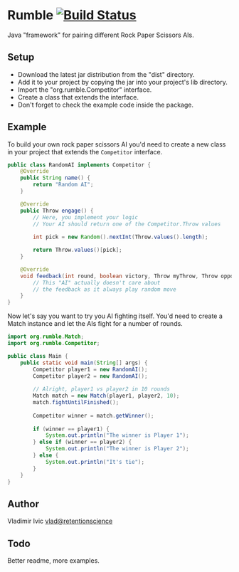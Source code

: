 Rumble [![Build Status](https://travis-ci.org/mancmelou/rumble.svg?branch=master)](https://travis-ci.org/mancmelou/rumble)
========
Java "framework" for pairing different Rock Paper Scissors AIs.

Setup
-----
* Download the latest jar distribution from the "dist" directory. 
* Add it to your project by copying the jar into your project's lib directory.
* Import the "org.rumble.Competitor" interface.
* Create a class that extends the interface.
* Don't forget to check the example code inside the package.

Example
-------
To build your own rock paper scissors AI you'd need to create a new class in your project that extends the `Competitor` interface.

```java
public class RandomAI implements Competitor {
    @Override
    public String name() {
        return "Random AI";
    }

    @Override
    public Throw engage() {
        // Here, you implement your logic
        // Your AI should return one of the Competitor.Throw values
        
        int pick = new Random().nextInt(Throw.values().length);

        return Throw.values()[pick];
    }

    @Override
    void feedback(int round, boolean victory, Throw myThrow, Throw opponentThrow) {
        // This "AI" actually doesn't care about 
        // the feedback as it always play random move
    }
}
```

Now let's say you want to try you AI fighting itself. You'd need to create a Match instance and let the AIs fight for a number of rounds.

```java
import org.rumble.Match;
import org.rumble.Competitor;

public class Main {
    public static void main(String[] args) {
        Competitor player1 = new RandomAI();
        Competitor player2 = new RandomAI();
        
        // Alright, player1 vs player2 in 10 rounds
        Match match = new Match(player1, player2, 10);
        match.fightUntilFinished();
        
        Competitor winner = match.getWinner();
        
        if (winner == player1) {
            System.out.println("The winner is Player 1");
        } else if (winner == player2) {
            System.out.println("The winner is Player 2");
        } else {
            System.out.println("It's tie");
        }
    }
}
```

Author
------
Vladimir Ivic <vlad@retentionscience>

Todo
----
Better readme, more examples.
